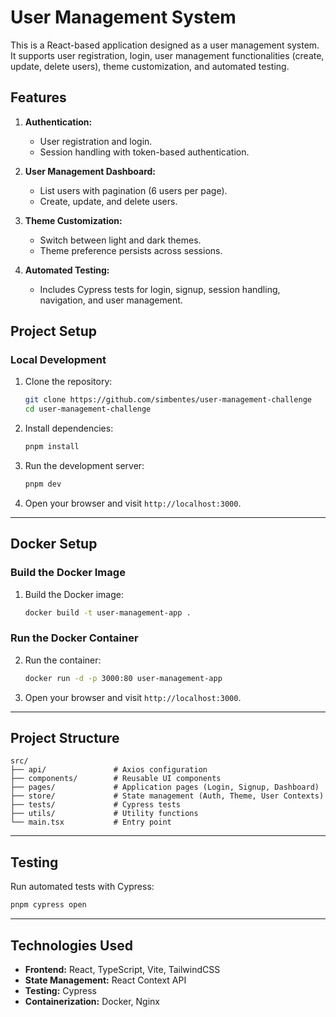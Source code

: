 # User Management System

This is a React-based application designed as a user management system. It supports user registration, login, user management functionalities (create, update, delete users), theme customization, and automated testing.

## Features

1. **Authentication:**

   - User registration and login.
   - Session handling with token-based authentication.

2. **User Management Dashboard:**

   - List users with pagination (6 users per page).
   - Create, update, and delete users.

3. **Theme Customization:**

   - Switch between light and dark themes.
   - Theme preference persists across sessions.

4. **Automated Testing:**
   - Includes Cypress tests for login, signup, session handling, navigation, and user management.

## Project Setup

### Local Development

1. Clone the repository:

   ```bash
   git clone https://github.com/simbentes/user-management-challenge
   cd user-management-challenge
   ```

2. Install dependencies:

   ```bash
   pnpm install
   ```

3. Run the development server:

   ```bash
   pnpm dev
   ```

4. Open your browser and visit `http://localhost:3000`.

---

## Docker Setup

### Build the Docker Image

1. Build the Docker image:
   ```bash
   docker build -t user-management-app .
   ```

### Run the Docker Container

2. Run the container:

   ```bash
   docker run -d -p 3000:80 user-management-app
   ```

3. Open your browser and visit `http://localhost:3000`.

---

## Project Structure

```
src/
├── api/               # Axios configuration
├── components/        # Reusable UI components
├── pages/             # Application pages (Login, Signup, Dashboard)
├── store/             # State management (Auth, Theme, User Contexts)
├── tests/             # Cypress tests
├── utils/             # Utility functions
└── main.tsx           # Entry point
```

---

## Testing

Run automated tests with Cypress:

```bash
pnpm cypress open
```

---

## Technologies Used

- **Frontend:** React, TypeScript, Vite, TailwindCSS
- **State Management:** React Context API
- **Testing:** Cypress
- **Containerization:** Docker, Nginx
